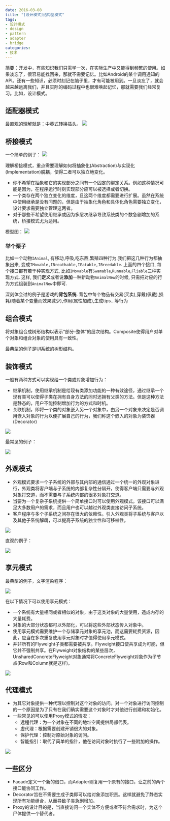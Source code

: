 ```yaml
---
date: 2016-03-08 
title: "[设计模式]结构型模式"
tags:
- 设计模式
- design
- pattern
- adapter
- bridge
categories: 
- 技术
---
```


简要：开发中，有些知识我们只需学一次，在实际生产中又能得到频繁的使用。如果淡忘了，很容易能找回来，那就不需要记忆。比如Android的某个调用通知的API。还有一些知识，必须时刻记在脑子里，才有可能被用到。一旦淡忘了，就会越来越远离我们，并且实际的编码过程中也很难唤起记忆，那就需要我们经常复习。比如，设计模式。


## 适配器模式

最直观的理解就是：中英式转换插头。
![](Adapter.jpg)


## 桥接模式

一个简单的例子：
![](Bridge.png)

理解桥接模式，重点需要理解如何将抽象化(Abstraction)与实现化(Implementation)脱耦，使得二者可以独立地变化。
* 你不希望在抽象和它的实现部分之间有一个固定的绑定关系。例如这种情况可能是因为，在程序运行时刻实现部分应可以被选择或者切换。
* 一个类存在两个独立变化的维度，且这两个维度都需要进行扩展。虽然在系统中使用继承是没有问题的，但是由于抽象化角色和具体化角色需要独立变化，设计要求需要独立管理这两者。
* 对于那些不希望使用继承或因为多层次继承导致系统类的个数急剧增加的系统，桥接模式尤为适用。

模型图：
![](Bridge.jpg)

### 举个栗子
比如一个动物`IAnimal`, 有移动,呼吸,吃东西,繁殖四种行为.我们把这几种行为都抽象出来, 变成`IMovable,IBreathable,IEatable,IBreedable`. 上面的四个接口, 每个接口都有若干种实现方式, 比如`IMovable`有`Swamable`,`Runnable`,`Fliable`三种实现方式. 这样, 我们**定义**或者说**添加**一种新动物`AnimalNew`的时候, 只需把对应的行为方式组装到`AnimalNew`中即可.

深刻体会过的例子是游戏的**背包系统**. 背包中每个物品有交易(买卖),穿戴(佩戴),损耗(随着某个变量而效果减少),作用(属性加成),生成tips...等行为

## 组合模式

将对象组合成树形结构以表示“部分-整体”的层次结构。Composite使得用户对单个对象和组合对象的使用具有一致性。

最典型的例子是UI系统的树形结构。

## 装饰模式

一般有两种方式可以实现给一个类或对象增加行为：

* 继承机制，使用继承机制是给现有类添加功能的一种有效途径，通过继承一个现有类可以使得子类在拥有自身方法的同时还拥有父类的方法。但是这种方法是静态的，用户不能控制增加行为的方式和时机。
* 关联机制，即将一个类的对象嵌入另一个对象中，由另一个对象来决定是否调用嵌入对象的行为以便扩展自己的行为，我们称这个嵌入的对象为装饰器(Decorator)

![](Decorator.jpg)


最常见的例子：

![](Decorator-Example.png)

## 外观模式

* 外观模式要求一个子系统的外部与其内部的通信通过一个统一的外观对象进行，外观类将客户端与子系统的内部复杂性分隔开，使得客户端只需要与外观对象打交道，而不需要与子系统内部的很多对象打交道。
* 当要为一个复杂子系统提供一个简单接口时可以使用外观模式。该接口可以满足大多数用户的需求，而且用户也可以越过外观类直接访问子系统。
* 客户程序与多个子系统之间存在很大的依赖性。引入外观类将子系统与客户以及其他子系统解耦，可以提高子系统的独立性和可移植性。

![](Facade.jpg)


直观的例子：

![](Facade-Exmaple.png)

## 享元模式

最典型的例子，文字渲染程序：

![](Flyweight-example.png)

在以下情况下可以使用享元模式：

* 一个系统有大量相同或者相似的对象，由于这类对象的大量使用，造成内存的大量耗费。
* 对象的大部分状态都可以外部化，可以将这些外部状态传入对象中。
* 使用享元模式需要维护一个存储享元对象的享元池，而这需要耗费资源，因此，应当在多次重复使用享元对象时才值得使用享元模式。
* 并非所有的Flyweight子类都需要被共享。Flyweight接口使共享成为可能，但它并不强制共享。在Flyweight对象结构的某些层次，UnsharedConcreteFlyweight对象通常将ConcreteFlyweight对象作为子节点(Row和Column就是这样)。

![](Flyweight.jpg)

## 代理模式

* 为其它对象提供一种代理以控制对这个对象的访问。对一个对象进行访问控制的一个原因是为了只有在我们确实需要这个对象时才对他进行创建和初始化。
* 一些常见的可以使用Proxy模式的情况：
    - 远程代理：为一个对象在不同的地址空间提供局部代表。
    - 虚代理：根据需要创建开销很大的对象。
    - 保护代理：控制对原始对象的访问。
    - 智能指引：取代了简单的指针，他在访问对象时执行了一些附加的操作。


![](Proxy.jpg)

## 一些区分

* Facade定义一个新的借口，而Adapter则复用一个原有的接口，让之前的两个接口能协同工作。
* Decorator旨在不需要生成子类即可以给对象添加职责。这样就避免了静态实现所有功能组合，从而导致子类急剧增加。
* Proxy的设计目的是，当直接访问一个实体不方便或者不符合需求时，为这个尸体提供一个替代者。


